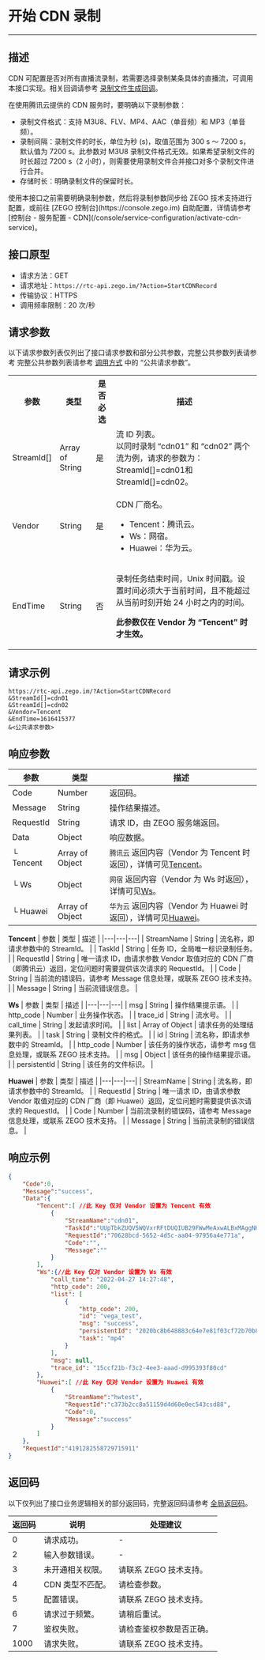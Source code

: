 # 开始 CDN 录制

---

## 描述

CDN 可配置是否对所有直播流录制，若需要选择录制某条具体的直播流，可调用本接口实现。相关回调请参考 [录制文件生成回调](https://doc-zh.zego.im/article/19690)。


在使用腾讯云提供的 CDN 服务时，要明确以下录制参数：
- 录制文件格式：支持 M3U8、FLV、MP4、AAC（单音频）和 MP3（单音频）。
- 录制间隔：录制文件的时长，单位为秒 (s)，取值范围为 300 s ～ 7200 s，默认值为 7200 s。此参数对 M3U8 录制文件格式无效。如果希望录制文件的时长超过 7200 s（2 小时），则需要使用录制文件合并接口对多个录制文件进行合并。
- 存储时长：明确录制文件的保留时长。

<Warning title="注意">
使用本接口之前需要明确录制参数，然后将录制参数同步给 ZEGO 技术支持进行配置，或前往 [ZEGO 控制台](https://console.zego.im) 自助配置，详情请参考 [控制台 - 服务配置 - CDN](/console/service-configuration/activate-cdn-service)。

</Warning>



## 接口原型

- 请求方法：GET
- 请求地址：`https://rtc-api.zego.im/?Action=StartCDNRecord`
- 传输协议：HTTPS
- 调用频率限制：20 次/秒

## 请求参数

以下请求参数列表仅列出了接口请求参数和部分公共参数，完整公共参数列表请参考 完整公共参数列表请参考 [调用方式](/real-time-video-server/api-reference/accessing-server-apis#公共请求参数) 中的 “公共请求参数”。


<table>

<tbody><tr>
<th>参数</th>
<th>类型</th>
<th>是否必选</th>
<th>描述</th>
</tr>
<tr>
<td>StreamId[]</td>
<td>Array of String</td>
<td>是</td>
<td>流 ID 列表。<br />以同时录制 “cdn01” 和 “cdn02” 两个流为例，请求的参数为：StreamId[]=cdn01和StreamId[]=cdn02。</td>
</tr>
<tr>
<td>Vendor</td>
<td>String</td>
<td>是</td>
<td>
<p>CDN 厂商名。</p>
<ul>
<li>Tencent：腾讯云。</li><li>Ws：网宿。</li><li>Huawei：华为云。</li>
</ul>
</td>
</tr>
<tr>
<td>EndTime</td>
<td>String</td>
<td>否</td>
<td><p>录制任务结束时间，Unix 时间戳。设置时间必须大于当前时间，且不能超过从当前时刻开始 24 小时之内的时间。</p>
<p><b>此参数仅在 Vendor 为 “Tencent” 时才生效。</b></p></td>
</tr>
</tbody></table>


## 请求示例

```
https://rtc-api.zego.im/?Action=StartCDNRecord
&StreamId[]=cdn01
&StreamId[]=cdn02
&Vendor=Tencent
&EndTime=1616415377
&<公共请求参数>
```

## 响应参数


| 参数 | 类型 | 描述 |
|---|---|---|
| Code | Number | 返回码。 |
| Message | String | 操作结果描述。 |
| RequestId | String | 请求 ID，由 ZEGO 服务端返回。 |
| Data | Object | 响应数据。 |
| └ Tencent | Array of Object | <code>腾讯云</code> 返回内容（Vendor 为 Tencent 时返回），详情可见[Tencent](#tencent)。 |
| └ Ws | Object | <code>网宿</code> 返回内容（Vendor 为 Ws 时返回），详情可见[Ws](#ws)。 |
| └ Huawei | Array of Object | <code>华为云</code> 返回内容（Vendor 为 Huawei 时返回），详情可见[Huawei](#huawei)。 |

<a id="tencent"></a>
**Tencent**
| 参数 | 类型 | 描述 |
|---|---|---|
| StreamName | String | 流名称，即请求参数中的 StreamId。 |
| TaskId | String | 任务 ID，全局唯一标识录制任务。 |
| RequestId | String | 唯一请求 ID，由请求参数 Vendor 取值对应的 CDN 厂商（即腾讯云）返回，定位问题时需要提供该次请求的 RequestId。 |
| Code | String | 当前流的错误码，请参考 Message 信息处理，或联系 ZEGO 技术支持。 |
| Message | String | 当前流错误信息。 |

<a id="ws"></a>
**Ws**
| 参数 | 类型 | 描述 |
|---|---|---|
| msg | String | 操作结果提示语。 |
| http_code | Number | 业务操作状态。 |
| trace_id | String | 流水号。 |
| call_time | String | 发起请求时间。 |
| list | Array of Object | 请求任务的处理结果列表。 |
| task | String | 录制文件的格式。 |
| id | String | 流名称，即请求参数中的 StreamId。 |
| http_code | Number | 该任务的操作状态，请参考 msg 信息处理，或联系 ZEGO 技术支持。 |
| msg | Object | 该任务的操作结果提示语。 |
| persistentId | String | 该任务的文件标识。 |

<a id="huawei"></a>
**Huawei**
| 参数 | 类型 | 描述 |
|---|---|---|
| StreamName | String | 流名称，即请求参数中的 StreamId。 |
| RequestId | String | 唯一请求 ID，由请求参数 Vendor 取值对应的 CDN 厂商（即 Huawei）返回，定位问题时需要提供该次请求的 RequestId。 |
| Code | Number | 当前流录制的错误码，请参考 Message 信息处理，或联系 ZEGO 技术支持。 |
| Message | String | 当前流录制的错误信息。 |



## 响应示例

```json
{
    "Code":0,
    "Message":"success",
    "Data":{
        "Tencent":[ //此 Key 仅对 Vendor 设置为 Tencent 有效
            {
                "StreamName":"cdn01",
                "TaskId":"UUpTbkZUQV5WQVxrRFtDUQIUB29FWwMeAxwALBxMAggNHxw7WRUWGBVeEzoTDl0CDEoFNgIESVpXQV9rRVRCXlVKWGlFV0daVENeaFdURVNY",
                "RequestId":"70628bcd-5652-4d5c-aa04-97956a4e771a",
                "Code":"",
                "Message":""
            }
        ],
        "Ws":{//此 Key 仅对 Vendor 设置为 Ws 有效
            "call_time": "2022-04-27 14:27:48",
            "http_code": 200,
            "list": [
                {
                    "http_code": 200,
                    "id": "vega_test",
                    "msg": "success",
                    "persistentId": "2020bc8b648883c64e7e81f03cf72b70b86f",
                    "task": "mp4"
                }
            ],
            "msg": null,
            "trace_id": "15ccf21b-f3c2-4ee3-aaad-d995393f80cd"
        },
        "Huawei":[ //此 Key 仅对 Vendor 设置为 Huawei 有效
            {
                "StreamName":"hwtest",
                "RequestId":"c373b2cc8a51159d4d60e0ec543csd88",
                "Code":0,
                "Message":"success"
            }
        ]
    },
    "RequestId":"4191282558729715911"
}
```

## 返回码

以下仅列出了接口业务逻辑相关的部分返回码，完整返回码请参考 [全局返回码](https://doc-zh.zego.im/)。

|返回码|说明|处理建议|
|-----|------|-----|
| 0 | 请求成功。 |-|
| 2 | 输入参数错误。 |-|
| 3 | 未开通相关权限。 | 请联系 ZEGO 技术支持。|
| 4 | CDN 类型不匹配。 | 请检查参数。|
| 5 | 配置错误。 | 请联系 ZEGO 技术支持。|
| 6 | 请求过于频繁。 | 请稍后重试。|
| 7 | 鉴权失败。 | 请检查鉴权参数是否正确。|
| 1000  | 请求失败。 | 请联系 ZEGO 技术支持。|
